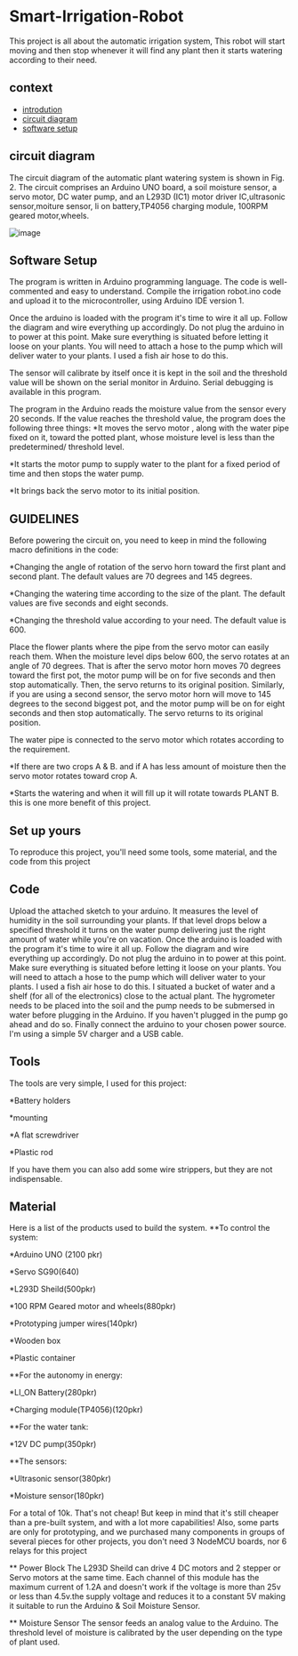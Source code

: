 
# Smart-Irrigation-Robot

This project is all about the automatic irrigation system, This robot will start moving and then stop whenever it will find any plant then it starts watering according to their need.


## context

 - [introdution](https://awesomeopensource.com/project/elangosundar/awesome-README-templates)
 - [circuit diagram](https://github.com/matiassingers/awesome-readme)
 - [software setup](https://bulldogjob.com/news/449-how-to-write-a-good-readme-for-your-github-project)


## circuit diagram
The circuit diagram of the automatic plant watering system is shown in Fig. 2. The circuit comprises an Arduino UNO board, a soil moisture sensor, a servo motor, DC water pump, and an L293D (IC1) motor driver IC,ultrasonic sensor,moiture sensor, li on battery,TP4056 charging module, 100RPM geared motor,wheels.

![image](https://user-images.githubusercontent.com/115499393/222493284-b0f1a01e-a7d5-4138-bf2d-e1240b05b9f5.jpg)

## Software Setup 
The program is written in Arduino programming language. The code is well-commented and easy to understand. Compile the irrigation robot.ino code and upload it to the microcontroller, using Arduino IDE version 1.

Once the arduino is loaded with the program it's time to wire it all up. Follow the diagram and wire everything up accordingly. Do not plug the arduino in to power at this point. Make sure everything is situated before letting it loose on your plants. You will need to attach a hose to the pump which will deliver water to your plants. I used a fish air hose to do this.

The sensor will calibrate by itself once it is kept in the soil and the threshold value will be shown on the serial monitor in Arduino. Serial debugging is available in this program.

The program in the Arduino reads the moisture value from the sensor every 20 seconds. If the value reaches the threshold value, the program does the following three things:
*It moves the servo motor , along with the water pipe fixed on it, toward the potted plant, whose moisture level is less than the predetermined/ threshold level.

*It starts the motor pump to supply water to the plant for a fixed period of time and then stops the water pump.


*It brings back the servo motor to its initial position.

## GUIDELINES

Before powering the circuit on, you need to keep in mind the following macro definitions in the code:

*Changing the angle of rotation of the servo horn toward the first plant and second plant. The default values are 70 degrees and 145 degrees.

*Changing the watering time according to the size of the plant. The default values are five seconds and eight seconds.

*Changing the threshold value according to your need. The default value is 600.

Place the flower plants where the pipe from the servo motor can easily reach them. When the moisture level dips below 600, the servo  rotates at an angle of 70 degrees. That is after the servo motor horn moves 70 degrees toward the first pot, the motor pump will be on for five seconds and then stop automatically. Then, the servo returns to its original position. Similarly, if you are using a second sensor, the servo motor horn will move to 145 degrees to the second biggest pot, and the motor pump will be on for eight seconds and then stop automatically. The servo returns to its original position.

The water pipe is connected to the servo motor which rotates according to the requirement.

*If there are two crops A & B. and if A has less amount of moisture then the servo motor rotates toward crop A.

*Starts the watering and when it will fill up it will rotate towards PLANT B. this is one more benefit of this project.

## Set up yours
To reproduce this project, you'll need some tools, some material, and the code from this project
## Code
Upload the attached sketch to your arduino. It measures the level of humidity in the soil surrounding your plants. If that level drops below a specified threshold it turns on the water pump delivering just the right amount of water while you're on vacation.
Once the arduino is loaded with the program it's time to wire it all up. Follow the diagram and wire everything up accordingly. Do not plug the arduino in to power at this point. Make sure everything is situated before letting it loose on your plants. You will need to attach a hose to the pump which will deliver water to your plants. I used a fish air hose to do this.
I situated a bucket of water and a shelf (for all of the electronics) close to the actual plant. The hygrometer needs to be placed into the soil and the pump needs to be submersed in water before plugging in the Arduino. If you haven't plugged in the pump go ahead and do so. Finally connect the arduino to your chosen power source. I'm using a simple 5V charger and a USB cable.

## Tools
The tools are very simple, I used for this project:

*Battery holders

*mounting

*A flat screwdriver 

*Plastic rod

If you have them you can also add some wire strippers, but they are not indispensable.

## Material
Here is a list of the products used to build the system.
**To control the system:

*Arduino UNO (2100 pkr)

*Servo SG90(640)

*L293D Sheild(500pkr)

*100 RPM Geared motor and wheels(880pkr)

*Prototyping jumper wires(140pkr)

*Wooden box

*Plastic container

**For the autonomy in energy:

*LI_ON Battery(280pkr)

*Charging module(TP4056)(120pkr)

**For the water tank:

*12V DC pump(350pkr)

**The sensors:

*Ultrasonic sensor(380pkr)

*Moisture sensor(180pkr)


For a total of 10k. That's not cheap! But keep in mind that it's still cheaper than a pre-built system, and with a lot more capabilities! Also, some parts are only for prototyping, and we purchased many components in groups of several pieces for other projects, you don't need 3 NodeMCU boards, nor 6 relays for this project

** Power Block
 The L293D Sheild  can drive 4 DC motors and 2 stepper or Servo motors at the same time. Each channel of this module has the maximum current of 1.2A and doesn't work if the voltage is more than 25v or less than 4.5v.the supply voltage and reduces it to a constant 5V making it suitable to run the Arduino & Soil Moisture Sensor.

** Moisture Sensor
The sensor feeds an analog value to the Arduino. The threshold level of moisture is calibrated by the user depending on the type of plant used.
